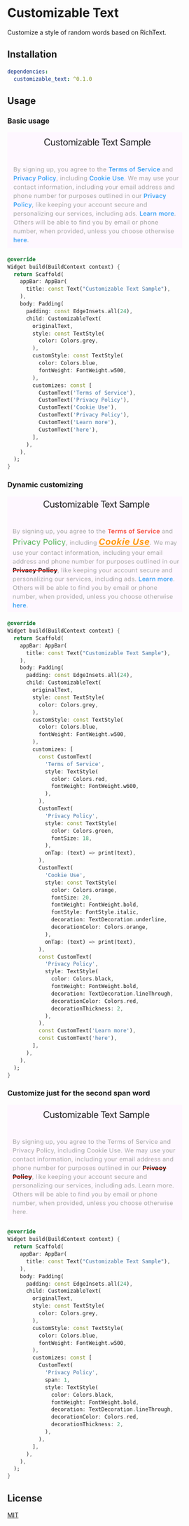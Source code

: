 # Customizable Text

Customize a style of random words based on RichText.

## Installation

```yaml
dependencies:
  customizable_text: ^0.1.0
```

## Usage

### Basic usage

<img src="https://github.com/cskime/customizable_text/raw/main/images/example-basic-usage.png" width="400" />

```dart
@override
Widget build(BuildContext context) {
  return Scaffold(
    appBar: AppBar(
      title: const Text("Customizable Text Sample"),
    ),
    body: Padding(
      padding: const EdgeInsets.all(24),
      child: CustomizableText(
        originalText,
        style: const TextStyle(
          color: Colors.grey,
        ),
        customStyle: const TextStyle(
          color: Colors.blue,
          fontWeight: FontWeight.w500,
        ),
        customizes: const [
          CustomText('Terms of Service'),
          CustomText('Privacy Policy'),
          CustomText('Cookie Use'),
          CustomText('Privacy Policy'),
          CustomText('Learn more'),
          CustomText('here'),
        ],
      ),
    ),
  );
}
```

### Dynamic customizing

<img src="https://github.com/cskime/customizable_text/raw/main/images/example-dynamic-customizing.png" width="400" />

```dart
@override
Widget build(BuildContext context) {
  return Scaffold(
    appBar: AppBar(
      title: const Text("Customizable Text Sample"),
    ),
    body: Padding(
      padding: const EdgeInsets.all(24),
      child: CustomizableText(
        originalText,
        style: const TextStyle(
          color: Colors.grey,
        ),
        customStyle: const TextStyle(
          color: Colors.blue,
          fontWeight: FontWeight.w500,
        ),
        customizes: [
          const CustomText(
            'Terms of Service',
            style: TextStyle(
              color: Colors.red,
              fontWeight: FontWeight.w600,
            ),
          ),
          CustomText(
            'Privacy Policy',
            style: const TextStyle(
              color: Colors.green,
              fontSize: 18,
            ),
            onTap: (text) => print(text),
          ),
          CustomText(
            'Cookie Use',
            style: const TextStyle(
              color: Colors.orange,
              fontSize: 20,
              fontWeight: FontWeight.bold,
              fontStyle: FontStyle.italic,
              decoration: TextDecoration.underline,
              decorationColor: Colors.orange,
            ),
            onTap: (text) => print(text),
          ),
          const CustomText(
            'Privacy Policy',
            style: TextStyle(
              color: Colors.black,
              fontWeight: FontWeight.bold,
              decoration: TextDecoration.lineThrough,
              decorationColor: Colors.red,
              decorationThickness: 2,
            ),
          ),
          const CustomText('Learn more'),
          const CustomText('here'),
        ],
      ),
    ),
  );
}
```

### Customize just for the second span word

<img src="https://github.com/cskime/customizable_text/raw/main/images/example-second-span.png" width="400" />

```dart
@override
Widget build(BuildContext context) {
  return Scaffold(
    appBar: AppBar(
      title: const Text("Customizable Text Sample"),
    ),
    body: Padding(
      padding: const EdgeInsets.all(24),
      child: CustomizableText(
        originalText,
        style: const TextStyle(
          color: Colors.grey,
        ),
        customStyle: const TextStyle(
          color: Colors.blue,
          fontWeight: FontWeight.w500,
        ),
        customizes: const [
          CustomText(
            'Privacy Policy',
            span: 1,
            style: TextStyle(
              color: Colors.black,
              fontWeight: FontWeight.bold,
              decoration: TextDecoration.lineThrough,
              decorationColor: Colors.red,
              decorationThickness: 2,
            ),
          ),
        ],
      ),
    ),
  );
}
```

## License

[MIT](./LICENSE)
